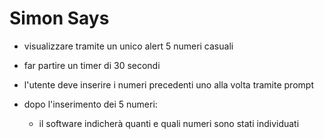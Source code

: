 # Simon Says

- visualizzare tramite un unico alert 5 numeri casuali

- far partire un timer di 30 secondi

- l'utente deve inserire i numeri precedenti uno alla volta tramite prompt

- dopo l'inserimento dei 5 numeri:
    - il software indicherà quanti e quali numeri sono stati individuati